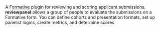 A [Formative](https://github.com/johncronan/formative) plugin for reviewing
and scoring applicant submissions, **reviewpanel** allows a group of people to
evaluate the submissions on a Formative form. You can define cohorts and
presentation formats, set up panelist logins, create metrics, and
determine scores.
